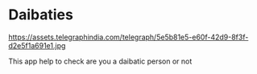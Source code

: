 # Daibaties

https://assets.telegraphindia.com/telegraph/5e5b81e5-e60f-42d9-8f3f-d2e5f1a691e1.jpg


This app help to check are you a daibatic person or not
